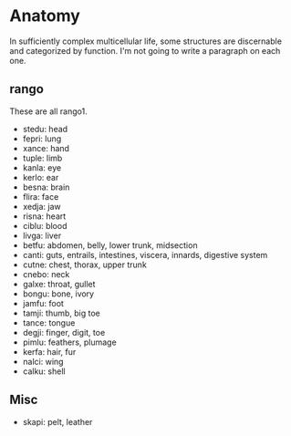 # Anatomy

In sufficiently complex multicellular life, some structures are discernable and
categorized by function. I'm not going to write a paragraph on each one.

## rango

These are all rango1.

* stedu: head
* fepri: lung
* xance: hand
* tuple: limb
* kanla: eye
* kerlo: ear
* besna: brain
* flira: face
* xedja: jaw
* risna: heart
* ciblu: blood
* livga: liver
* betfu: abdomen, belly, lower trunk, midsection
* canti: guts, entrails, intestines, viscera, innards, digestive system
* cutne: chest, thorax, upper trunk
* cnebo: neck
* galxe: throat, gullet
* bongu: bone, ivory
* jamfu: foot
* tamji: thumb, big toe
* tance: tongue
* degji: finger, digit, toe
* pimlu: feathers, plumage
* kerfa: hair, fur
* nalci: wing
* calku: shell

## Misc

* skapi: pelt, leather
